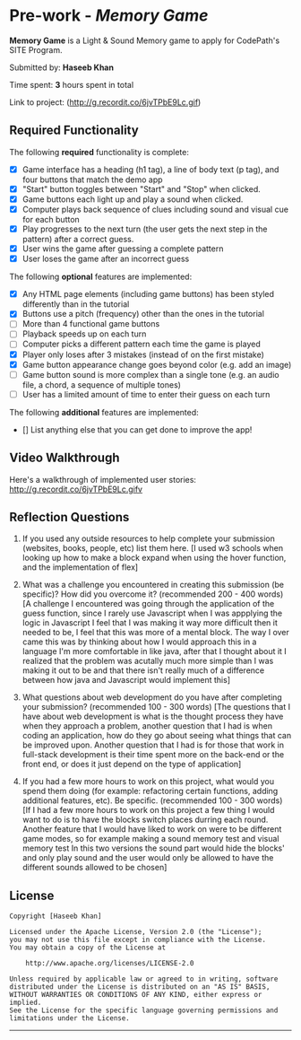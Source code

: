 # Pre-work - *Memory Game*

**Memory Game** is a Light & Sound Memory game to apply for CodePath's SITE Program. 

Submitted by: **Haseeb Khan**

Time spent: **3** hours spent in total

Link to project: (http://g.recordit.co/6jvTPbE9Lc.gif)

## Required Functionality

The following **required** functionality is complete:

* [x] Game interface has a heading (h1 tag), a line of body text (p tag), and four buttons that match the demo app
* [x] "Start" button toggles between "Start" and "Stop" when clicked. 
* [x] Game buttons each light up and play a sound when clicked. 
* [x] Computer plays back sequence of clues including sound and visual cue for each button
* [x] Play progresses to the next turn (the user gets the next step in the pattern) after a correct guess. 
* [x] User wins the game after guessing a complete pattern
* [x] User loses the game after an incorrect guess

The following **optional** features are implemented:

* [x] Any HTML page elements (including game buttons) has been styled differently than in the tutorial
* [x] Buttons use a pitch (frequency) other than the ones in the tutorial
* [ ] More than 4 functional game buttons
* [ ] Playback speeds up on each turn
* [ ] Computer picks a different pattern each time the game is played
* [x] Player only loses after 3 mistakes (instead of on the first mistake)
* [x] Game button appearance change goes beyond color (e.g. add an image)
* [ ] Game button sound is more complex than a single tone (e.g. an audio file, a chord, a sequence of multiple tones)
* [ ] User has a limited amount of time to enter their guess on each turn

The following **additional** features are implemented:

- [] List anything else that you can get done to improve the app!

## Video Walkthrough

Here's a walkthrough of implemented user stories:
http://g.recordit.co/6jvTPbE9Lc.gifv
## Reflection Questions
1. If you used any outside resources to help complete your submission (websites, books, people, etc) list them here. 
[I used w3 schools when looking up how to make a block expand when using the hover function, and the implementation of flex]

2. What was a challenge you encountered in creating this submission (be specific)? How did you overcome it? (recommended 200 - 400 words) 
[A challenge I encountered was going through the application of the guess function, since I rarely use Javascript when I was appplying the logic in Javascript
I feel that I was making it way more difficult then it needed to be, I feel that this was more of a mental block. The way I over came this was by
thinking about how I would approach this in a language I'm more comfortable in like java, after that I thought about it I realized that the problem
was acutally much more simple than I was making it out to be and that there isn't really much of a difference between how java and Javascript would implement this]

3. What questions about web development do you have after completing your submission? (recommended 100 - 300 words) 
[The questions that I have about web development is what is the thought process they have when they approach a problem, another question that
I had is when coding an application, how do they go about seeing what things that can be improved upon.
Another question that I had is for those that work in full-stack development is their time spent more on the back-end or the front end, or does it just depend on the type of application]

4. If you had a few more hours to work on this project, what would you spend them doing (for example: refactoring certain functions, adding additional features, etc). Be specific. (recommended 100 - 300 words) 
[If I had a few more hours to work on this project a few thing I would want to do is to have the blocks switch places durring each round.
Another feature that I would have liked to work on were to be different game modes, so for example making a sound memory test and visual memory test
In this two versions the sound part would hide the blocks' and only play sound and the user would only be allowed to have the different sounds allowed to be chosen]



## License

    Copyright [Haseeb Khan]

    Licensed under the Apache License, Version 2.0 (the "License");
    you may not use this file except in compliance with the License.
    You may obtain a copy of the License at

        http://www.apache.org/licenses/LICENSE-2.0

    Unless required by applicable law or agreed to in writing, software
    distributed under the License is distributed on an "AS IS" BASIS,
    WITHOUT WARRANTIES OR CONDITIONS OF ANY KIND, either express or implied.
    See the License for the specific language governing permissions and
    limitations under the License.
-------------------

